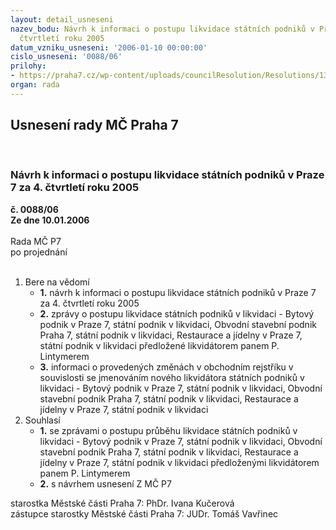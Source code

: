 ```yaml
---
layout: detail_usneseni
nazev_bodu: Návrh k informaci o postupu likvidace státních podniků v Praze 7 za 4.
  čtvrtletí roku 2005
datum_vzniku_usneseni: '2006-01-10 00:00:00'
cislo_usneseni: '0088/06'
prilohy:
- https://praha7.cz/wp-content/uploads/councilResolution/Resolutions/13600/2-st%c3%a1tn%c3%adpodniky23.1_z1.doc
organ: rada
---
```

<div id="ucUsn_pList" class="usn">
	<span><h2>Usnesení rady MČ Praha 7 </h2>
<br></span><div class="standBody">
<span><h3>Návrh k informaci o postupu likvidace státních podniků v Praze 7 za 4. čtvrtletí roku 2005</h3></span><div class="center">
		<strong>č. 0088/06</strong><br>
	</div>
<div class="center">
		<strong>Ze dne 10.01.2006</strong><br><br>
	</div>Rada MČ P7<br> po projednání<br><br><ol>
<li>Bere na vědomí<ul>
<li>
<strong>1.</strong> návrh k informaci o postupu likvidace státních podniků v Praze 7 za 4. čtvrtletí roku 2005     </li>
<li>
<strong>2.</strong> zprávy o postupu  likvidace státních podniků v likvidaci - Bytový podnik v Praze 7, státní podnik v likvidaci, Obvodní stavební podnik Praha 7, státní podnik v likvidaci, Restaurace a jídelny v Praze 7, státní podnik v likvidaci předložené likvidátorem panem P. Lintymerem</li>
<li>
<strong>3.</strong> informaci o provedených  změnách v obchodním rejstříku v souvislosti se jmenováním nového likvidátora státních podniků v likvidaci - Bytový podnik v Praze 7, státní podnik v likvidaci, Obvodní stavební podnik Praha 7, státní podnik v likvidaci, Restaurace a jídelny v Praze 7, státní podnik v likvidaci</li>
</ul>
</li>
<li>Souhlasí<ul>
<li>
<strong>1.</strong> se zprávami o postupu  průběhu likvidace státních podniků v likvidaci - Bytový podnik v Praze 7, státní podnik v likvidaci, Obvodní stavební podnik Praha 7, státní podnik v likvidaci, Restaurace a jídelny v Praze 7, státní podnik v likvidaci předloženými likvidátorem panem P. Lintymerem</li>
<li>
<strong>2.</strong> s návrhem usnesení Z MČ P7</li>
</ul>
</li>
</ol>starostka Městské části Praha 7: PhDr. Ivana Kučerová<br>zástupce starostky Městské části Praha 7: JUDr. Tomáš Vavřinec 
</div>
</div>